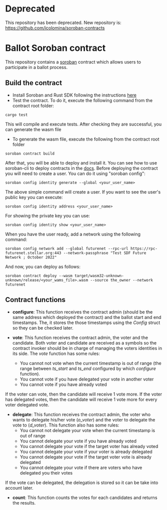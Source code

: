 # Deprecated
This repository has been deprecated. New repository is: https://github.com/icolomina/soroban-contracts

# Ballot Soroban contract
This repository contains a [soroban](https://soroban.stellar.org/) contract which allows users to participate in a ballot process.

## Build the contract

- Install Soroban and Rust SDK following the instructions [here](https://soroban.stellar.org/docs/getting-started/setup)
- Test the contract. To do it, execute the following command from the contract root folder:

```
cargo test
```
This will compile and execute tests. After checking they are successful, you can generate the wasm file
  
- To generate the wasm file, execute the following from the contract root folder

```shell
soroban contract build
```

After that, you will be able to deploy and install it. You can see how to use soroban-cli to deploy contracts in the [docs](https://soroban.stellar.org/docs/getting-started/hello-world). 
Before deploying the contract you will need to create a user. You can do it using "soroban config":

```shell
soroban config identity generate --global <your_user_name>
```
The above simple command will create a user. If you want to see the user's public key you can execute:

```shell
soroban config identity address <your_user_name>
```
For showing the private key you can use:

```shell
soroban config identity show <your_user_name>
```
When you have the user ready, add a network using the following command:

```shell
soroban config network add --global futurenet --rpc-url https://rpc-futurenet.stellar.org:443 --network-passphrase "Test SDF Future Network ; October 2022"
```

And now, you can deploy as follows:

```shell
soroban contract deploy --wasm target/wasm32-unknown-unknown/release/<your_wams_file>.wasm --source the_owner --network futurenet
```
## Contract functions

- **configure**: This function receives the contract admin (should be the same address which deployed the contract) and the ballot start and end timestamps. The, it stores the those timestamps using the *Config* struct so they can be checked later.

- **vote**: This function receives the contract admin, the voter and the candidate. Both voter and candidate are received as a symbols so the contract invoker should be in charge of managing the voters identities in its side. The *vote* function has some rules:
   * You cannot not vote when the current timestamp is out of range (the range between *ts_start* and *ts_end* configured by which *configure* function).
   * You cannot vote if you have delegated your vote in another voter
   * You cannot vote if you have already voted

If the voter can vote, then the candidate will receive 1 vote more. If the voter has delegated votes, then the candidate will receive 1 vote more for every voter delegated vote.

- **delegate**: This function receives the contract admin, the voter who wants to delegate his/her vote (*o_voter*) and the voter to delegate the vote to (*d_voter*). This function also has some rules:
   * You cannot not delegate your vote when the current timestamp is out of range
   * You cannot delegate your vote if you have already voted
   * You cannot delegate your vote if the target voter has already voted
   * You cannot delegate your vote if your voter is already delegated
   * You cannot delegate your vote if the target voter vote is already delegated
   * You cannot delegate your vote if there are voters who have delegated you their votes

If the vote can be delegated, the delegation is stored so it can be take into account later.

- **count**: This function counts the votes for each candidates and returns the results.
 

